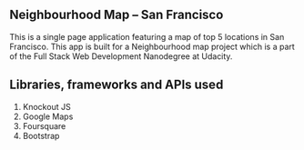 ## Neighbourhood Map – San Francisco
This is a single page application featuring a map of top 5 locations in San Francisco. This app is built for a Neighbourhood map project which is a part of the Full Stack Web Development Nanodegree at Udacity.



## Libraries, frameworks and APIs used
1. Knockout JS
2. Google Maps
3. Foursquare
3. Bootstrap


